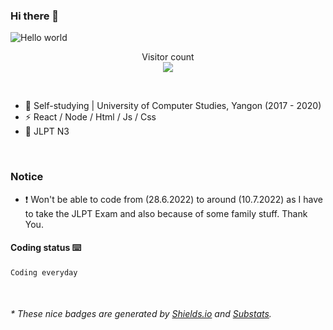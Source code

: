 ### Hi there 👋


<img src="https://raw.githubusercontent.com/sagar-viradiya/sagar-viradiya/master/resources/banner.png" alt="Hello world">
<p align="center"> 
  Visitor count<br/>
  <img src="https://profile-counter.glitch.me/phyowainyunt-19/count.svg" />
</p>

<br/>


- 🍻  Self-studying | University of Computer Studies, Yangon (2017 - 2020)
- ⚡  React / Node / Html / Js / Css
- 🍣  JLPT N3

<br/>

### Notice

- ❗   Won't be able to code from (28.6.2022) to around (10.7.2022) as I have to take the JLPT Exam and also because of some family stuff. Thank You.


#### Coding status ⌨️

<!--START_SECTION:waka-->
```text
Coding everyday 
```
<!--END_SECTION:waka-->

<br/>

<center><img src="https://ghchart.rshah.org/00FF00/phyowainyunt-19" alt="" /></center>


<h6>* These nice badges are generated by <a href="https://shields.io/">Shields.io</a> and <a href="https://github.com/spencerwooo/Substats">Substats</a>.</h6>
